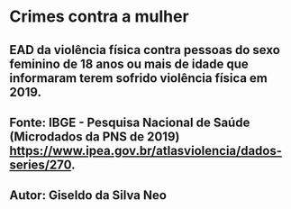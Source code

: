# Crimes contra a mulher

## EAD da violência física contra pessoas do sexo feminino de 18 anos ou mais de idade que informaram terem sofrido violência física em 2019.

## Fonte: IBGE - Pesquisa Nacional de Saúde (Microdados da PNS de 2019) <https://www.ipea.gov.br/atlasviolencia/dados-series/270>.

## Autor: Giseldo da Silva Neo
